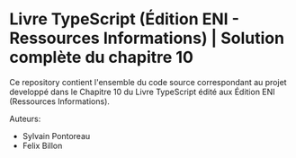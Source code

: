# Livre TypeScript (Édition ENI - Ressources Informations) | Solution complète du chapitre 10

Ce repository contient l'ensemble du code source correspondant au projet developpé dans le Chapitre 10 du Livre TypeScript édité aux Édition ENI (Ressources Informations).

Auteurs:
- Sylvain Pontoreau
- Felix Billon
